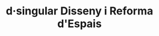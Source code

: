 ---
title: "d·singular Disseny i Reforma d'Espais"
url: /lleida/d-singular-disseny-i-reforma-despais/
shop: decoración interior
---